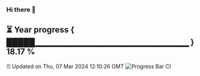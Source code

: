 ### Hi there 👋
⏳ Year progress { █████▁▁▁▁▁▁▁▁▁▁▁▁▁▁▁▁▁▁▁▁▁▁▁▁▁ } 18.17 %
---
⏰ Updated on Thu, 07 Mar 2024 12:10:26 GMT
![Progress Bar CI](https://github.com/Moyi321/Moyi321/workflows/Progress%20Bar%20CI/badge.svg)
